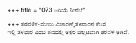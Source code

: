 +++
title = "073 ಅರಿಯೆ ನೀನೆಲೆ"

+++
ತರವಳಿಕೆ-ಮೇಲು ವಿಚಾರಣೆ,ತಳವಾರನ ಕೆಲಸ   
ಇಲ್ಲಿ ತಳವಾರ ಎಂಬ ಪದದಲ್ಲಿ ಅಕ್ಷರ ಪಲ್ಲಟವಾಗಿ ತರವಳ ಅಗಿದೆ.